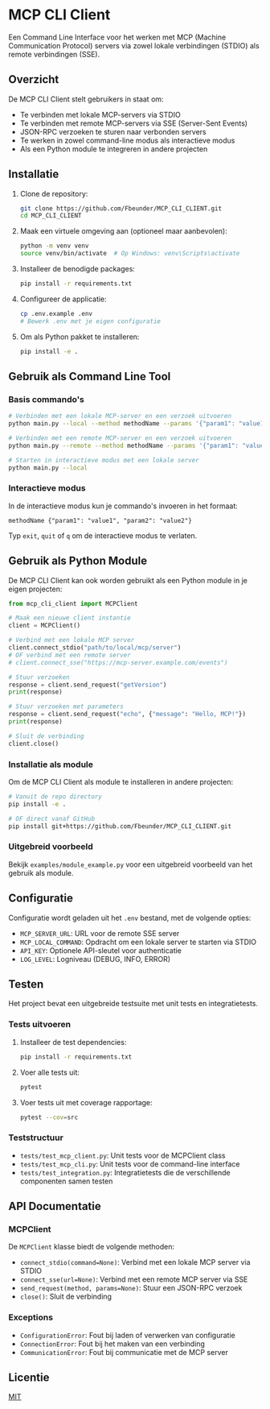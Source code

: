 # MCP CLI Client

Een Command Line Interface voor het werken met MCP (Machine Communication Protocol) servers via zowel lokale verbindingen (STDIO) als remote verbindingen (SSE).

## Overzicht

De MCP CLI Client stelt gebruikers in staat om:
- Te verbinden met lokale MCP-servers via STDIO
- Te verbinden met remote MCP-servers via SSE (Server-Sent Events)
- JSON-RPC verzoeken te sturen naar verbonden servers
- Te werken in zowel command-line modus als interactieve modus
- Als een Python module te integreren in andere projecten

## Installatie

1. Clone de repository:
   ```bash
   git clone https://github.com/Fbeunder/MCP_CLI_CLIENT.git
   cd MCP_CLI_CLIENT
   ```

2. Maak een virtuele omgeving aan (optioneel maar aanbevolen):
   ```bash
   python -m venv venv
   source venv/bin/activate  # Op Windows: venv\Scripts\activate
   ```

3. Installeer de benodigde packages:
   ```bash
   pip install -r requirements.txt
   ```

4. Configureer de applicatie:
   ```bash
   cp .env.example .env
   # Bewerk .env met je eigen configuratie
   ```

5. Om als Python pakket te installeren:
   ```bash
   pip install -e .
   ```

## Gebruik als Command Line Tool

### Basis commando's

```bash
# Verbinden met een lokale MCP-server en een verzoek uitvoeren
python main.py --local --method methodName --params '{"param1": "value1"}'

# Verbinden met een remote MCP-server en een verzoek uitvoeren
python main.py --remote --method methodName --params '{"param1": "value1"}'

# Starten in interactieve modus met een lokale server
python main.py --local
```

### Interactieve modus

In de interactieve modus kun je commando's invoeren in het formaat:
```
methodName {"param1": "value1", "param2": "value2"}
```

Typ `exit`, `quit` of `q` om de interactieve modus te verlaten.

## Gebruik als Python Module

De MCP CLI Client kan ook worden gebruikt als een Python module in je eigen projecten:

```python
from mcp_cli_client import MCPClient

# Maak een nieuwe client instantie
client = MCPClient()

# Verbind met een lokale MCP server
client.connect_stdio("path/to/local/mcp/server")
# OF verbind met een remote server
# client.connect_sse("https://mcp-server.example.com/events")

# Stuur verzoeken
response = client.send_request("getVersion")
print(response)

# Stuur verzoeken met parameters
response = client.send_request("echo", {"message": "Hello, MCP!"})
print(response)

# Sluit de verbinding
client.close()
```

### Installatie als module

Om de MCP CLI Client als module te installeren in andere projecten:

```bash
# Vanuit de repo directory
pip install -e .

# OF direct vanaf GitHub
pip install git+https://github.com/Fbeunder/MCP_CLI_CLIENT.git
```

### Uitgebreid voorbeeld

Bekijk `examples/module_example.py` voor een uitgebreid voorbeeld van het gebruik als module.

## Configuratie

Configuratie wordt geladen uit het `.env` bestand, met de volgende opties:

- `MCP_SERVER_URL`: URL voor de remote SSE server
- `MCP_LOCAL_COMMAND`: Opdracht om een lokale server te starten via STDIO
- `API_KEY`: Optionele API-sleutel voor authenticatie
- `LOG_LEVEL`: Logniveau (DEBUG, INFO, ERROR)

## Testen

Het project bevat een uitgebreide testsuite met unit tests en integratietests.

### Tests uitvoeren

1. Installeer de test dependencies:
   ```bash
   pip install -r requirements.txt
   ```

2. Voer alle tests uit:
   ```bash
   pytest
   ```

3. Voer tests uit met coverage rapportage:
   ```bash
   pytest --cov=src
   ```

### Teststructuur

- `tests/test_mcp_client.py`: Unit tests voor de MCPClient class
- `tests/test_mcp_cli.py`: Unit tests voor de command-line interface
- `tests/test_integration.py`: Integratietests die de verschillende componenten samen testen

## API Documentatie

### MCPClient

De `MCPClient` klasse biedt de volgende methoden:

- `connect_stdio(command=None)`: Verbind met een lokale MCP server via STDIO
- `connect_sse(url=None)`: Verbind met een remote MCP server via SSE
- `send_request(method, params=None)`: Stuur een JSON-RPC verzoek
- `close()`: Sluit de verbinding

### Exceptions

- `ConfigurationError`: Fout bij laden of verwerken van configuratie
- `ConnectionError`: Fout bij het maken van een verbinding
- `CommunicationError`: Fout bij communicatie met de MCP server

## Licentie

[MIT](LICENSE)
